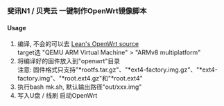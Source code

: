 ### 斐讯N1 / 贝壳云 一键制作OpenWrt镜像脚本
#### Usage
1. 编译, 不会的可以去 [Lean's OpenWrt source](https://github.com/coolsnowwolf/lede "Lean's OpenWrt source")  
   target选 "QEMU ARM Virtual Machine" > "ARMv8 multiplatform"
2. 将编译好的固件放入到"openwrt"目录  
   注意: 固件格式只支持"*rootfs.tar.gz"、"*ext4-factory.img.gz"、"*ext4-factory.img"、"*root.ext4.gz"和"*root.ext4"
3. 执行bash mk.sh, 默认输出路径"out/xxx.img"
4. 写入U盘 / 线刷 启动OpenWrt
